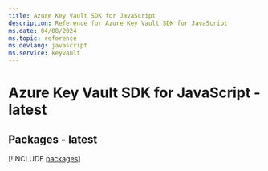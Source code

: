 ```yaml
---
title: Azure Key Vault SDK for JavaScript
description: Reference for Azure Key Vault SDK for JavaScript
ms.date: 04/08/2024
ms.topic: reference
ms.devlang: javascript
ms.service: keyvault
---
```

# Azure Key Vault SDK for JavaScript - latest
## Packages - latest
[!INCLUDE [packages](key-vault-index.md)]